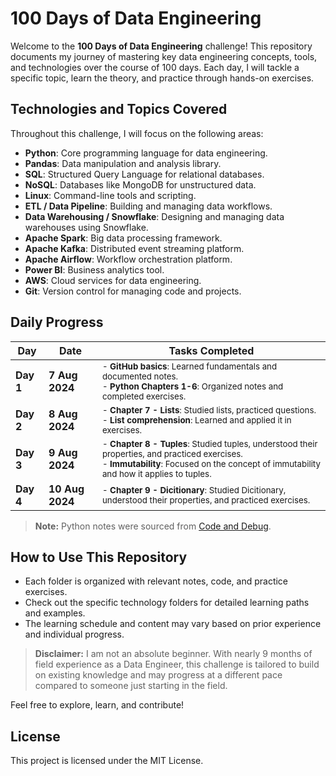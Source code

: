 # 100 Days of Data Engineering

Welcome to the **100 Days of Data Engineering** challenge! This repository documents my journey of mastering key data engineering concepts, tools, and technologies over the course of 100 days. Each day, I will tackle a specific topic, learn the theory, and practice through hands-on exercises.

## Technologies and Topics Covered

Throughout this challenge, I will focus on the following areas:

- **Python**: Core programming language for data engineering.
- **Pandas**: Data manipulation and analysis library.
- **SQL**: Structured Query Language for relational databases.
- **NoSQL**: Databases like MongoDB for unstructured data.
- **Linux**: Command-line tools and scripting.
- **ETL / Data Pipeline**: Building and managing data workflows.
- **Data Warehousing / Snowflake**: Designing and managing data warehouses using Snowflake.
- **Apache Spark**: Big data processing framework.
- **Apache Kafka**: Distributed event streaming platform.
- **Apache Airflow**: Workflow orchestration platform.
- **Power BI**: Business analytics tool.
- **AWS**: Cloud services for data engineering.
- **Git**: Version control for managing code and projects.

## Daily Progress

| **Day**        | **Date**       | **Tasks Completed**                                                                                                               |
|----------------|----------------|-----------------------------------------------------------------------------------------------------------------------------------|
| **Day 1**      | **7 Aug 2024** | <small>- **GitHub basics**: Learned fundamentals and documented notes.<br>- **Python Chapters 1-6**: Organized notes and completed exercises.</small> |
| **Day 2**      | **8 Aug 2024** | <small>- **Chapter 7 - Lists**: Studied lists, practiced questions.<br>- **List comprehension**: Learned and applied it in exercises.</small> |
| **Day 3** | **9 Aug 2024** | <small>- **Chapter 8 - Tuples**: Studied tuples, understood their properties, and practiced exercises.<br>- **Immutability**: Focused on the concept of immutability and how it applies to tuples.</small> |
| **Day 4** | **10 Aug 2024** | <small>- **Chapter 9 - Dicitionary**: Studied Dicitionary, understood their properties, and practiced exercises. |

> **Note:** Python notes were sourced from [Code and Debug](https://www.codeanddebug.in).

## How to Use This Repository

- Each folder is organized with relevant notes, code, and practice exercises.
- Check out the specific technology folders for detailed learning paths and examples.
- The learning schedule and content may vary based on prior experience and individual progress.

> **Disclaimer:** I am not an absolute beginner. With nearly 9 months of field experience as a Data Engineer, this challenge is tailored to build on existing knowledge and may progress at a different pace compared to someone just starting in the field.

Feel free to explore, learn, and contribute!

## License

This project is licensed under the MIT License.

